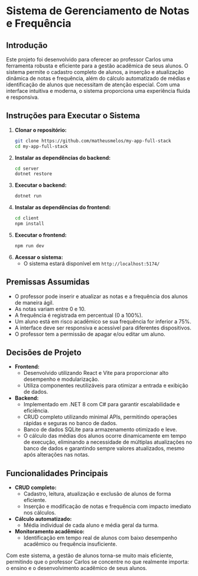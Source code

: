 # Sistema de Gerenciamento de Notas e Frequência

## Introdução
Este projeto foi desenvolvido para oferecer ao professor Carlos uma ferramenta robusta e eficiente para a gestão acadêmica de seus alunos. O sistema permite o cadastro completo de alunos, a inserção e atualização dinâmica de notas e frequência, além do cálculo automatizado de médias e identificação de alunos que necessitam de atenção especial. Com uma interface intuitiva e moderna, o sistema proporciona uma experiência fluida e responsiva.

## Instruções para Executar o Sistema
1. **Clonar o repositório:**
   ```bash
   git clone https://github.com/matheusmelos/my-app-full-stack
   cd my-app-full-stack
   ```
2. **Instalar as dependências do backend:**
   ```bash
   cd server
   dotnet restore
   ```
3. **Executar o backend:**
   ```bash
   dotnet run
   ```
4. **Instalar as dependências do frontend:**
   ```bash
   cd client
   npm install
   ```
5. **Executar o frontend:**
   ```bash
   npm run dev
   ```
6. **Acessar o sistema:**
   - O sistema estará disponível em `http://localhost:5174/`

## Premissas Assumidas
- O professor pode inserir e atualizar as notas e a frequência dos alunos de maneira ágil.
- As notas variam entre 0 e 10.
- A frequência é registrada em percentual (0 a 100%).
- Um aluno está em risco acadêmico se sua frequência for inferior a 75%.
- A interface deve ser responsiva e acessível para diferentes dispositivos.
- O professor tem a permissão de apagar e/ou editar um aluno.
## Decisões de Projeto
- **Frontend:**
  - Desenvolvido utilizando React e Vite para proporcionar alto desempenho e modularização.
  - Utiliza componentes reutilizáveis para otimizar a entrada e exibição de dados.
- **Backend:**
  - Implementado em .NET 8 com C# para garantir escalabilidade e eficiência.
  - CRUD completo utilizando minimal APIs, permitindo operações rápidas e seguras no banco de dados.
  - Banco de dados SQLite para armazenamento otimizado e leve.
  - O cálculo das médias dos alunos ocorre dinamicamente em tempo de execução, eliminando a necessidade de múltiplas atualizações no banco de dados e garantindo sempre valores atualizados, mesmo após alterações nas notas.

## Funcionalidades Principais
- **CRUD completo:**
  - Cadastro, leitura, atualização e exclusão de alunos de forma eficiente.
  - Inserção e modificação de notas e frequência com impacto imediato nos cálculos.
- **Cálculo automatizado:**
  - Média individual de cada aluno e média geral da turma.
- **Monitoramento acadêmico:**
  - Identificação em tempo real de alunos com baixo desempenho acadêmico ou frequência insuficiente.


Com este sistema, a gestão de alunos torna-se muito mais eficiente, permitindo que o professor Carlos se concentre no que realmente importa: o ensino e o desenvolvimento acadêmico de seus alunos.

